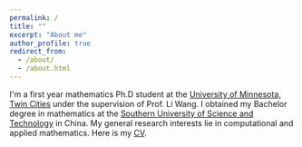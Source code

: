 ```yaml
---
permalink: /
title: ""
excerpt: "About me"
author_profile: true
redirect_from: 
  - /about/
  - /about.html
---
```


I'm a first year mathematics Ph.D student at the [University of Minnesota, Twin Cities](https://twin-cities.umn.edu/) under the supervision of Prof. Li Wang. I obtained my Bachelor degree in mathematics at the [Southern University of Science and Technology](https://www.sustech.edu.cn/en/) in China. My general research interests lie in computational and applied mathematics. Here is my [CV](https://hv1000.github.io/files/Yan_HUANG_CV.pdf).
